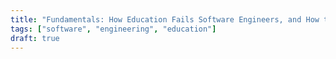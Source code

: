 ```yaml
---
title: "Fundamentals: How Education Fails Software Engineers, and How to Fix It"
tags: ["software", "engineering", "education"]
draft: true
---
```

